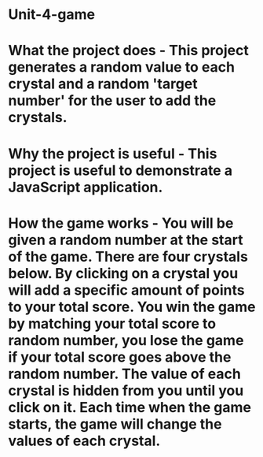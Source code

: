 # Unit-4-game

# What the project does - This project generates a random value to each crystal and a random 'target number' for the user to add the crystals. 

# Why the project is useful - This project is useful to demonstrate a JavaScript application. 

# How the game works - You will be given a random number at the start of the game. There are four crystals below. By clicking on a crystal you will add a specific amount of points to your total score. You win the game by matching your total score to random number, you lose the game if your total score goes above the random number. The value of each crystal is hidden from you until you click on it. Each time when the game starts, the game will change the values of each crystal.